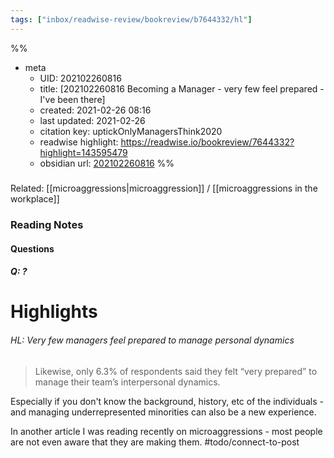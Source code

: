 ```yaml
---
tags: ["inbox/readwise-review/bookreview/b7644332/hl"]
---
```

%%
- meta
	- UID: 202102260816
	- title: [202102260816 Becoming a Manager - very few feel prepared - I've been there]
	- created: 2021-02-26 08:16
	- last updated: 2021-02-26
	- citation key:  uptickOnlyManagersThink2020
	- readwise highlight: https://readwise.io/bookreview/7644332?highlight=143595479
	- obsidian url: [202102260816](obsidian://open?vault=readwise-review-inbox&file=inbox%2Fzets%2F202102260816%20RW-R%20Becoming%20a%20Manager%20-%20very%20few%20feel%20prepared%20-%20I've%20been%20there)
%%
#####
Related: [[microaggressions|microaggression]] / [[microaggressions in the workplace]]

### Reading Notes 

#### Questions 

##### Q:  ?


# Highlights 

###### HL: Very few managers feel prepared to manage personal dynamics

> Likewise, only 6.3% of respondents said they felt “very prepared” to manage their team’s interpersonal dynamics.


Especially if you don't know the background, history, etc of the individuals - and managing underrepresented minorities can also be a new experience. 

In another article I was reading recently on microaggressions - most people are not even aware that they are making them. #todo/connect-to-post

[^1]: uptickOnlyManagersThink2020